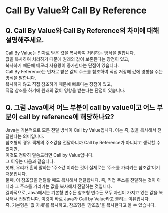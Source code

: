 # Call By Value와 Call By Reference

## **Q. Call By Value와 Call By Reference의 차이에 대해 설명해주세요.**

Call By Value는 인자로 받은 값을 복사하여 처리하는 방식을 말합니다.\
값을 복사하여 처리하기 때문에 원래의 값이 보존된다는 장점이 있고,\
복사하기 때문에 메모리 사용량이 증가한다는 단점이 있습니다.\
Call By Feference는 인자로 받은 값의 주소를 참조하여 직접 저장해 값에 영향을 주는 방식을 말합니다.\
복사하지 않고 직접 참조하기 때문에 빠르다는 장점이 있고,\
직접 참조를 하기에 원래의 값이 영향을 받는다는 단점이 있습니다.



## **Q. 그럼 Java에서 어느 부분이 call by value이고 어느 부분이 call by reference에 해당하나요?**

Java는 기본적으로 모든 전달 방식이 Call by Value입니다. 이는 즉, 값을 복사해서 전달한다는 의미입니다.\
참조형의 경우 객체의 주소값을 전달하니까 Call by Reference가 아니냐고 생각할 수 있지만,\
이것도 정확히 말씀드리면 Call by Value입니다.\
그 이유는 다음과 같습니다.\
첫째, 우리가 흔히 말하는 '주소값'이라는 것이 실제로는 '주소를 가리키는 참조값'이기 때문입니다.\
둘째, 이 참조값을 전달할 때도 복사해서 전달합니다. 즉, 직접 주소를 전달하는 것이 아니라 그 주소를 가리키는 값을 복사해서 전달하는 것입니다.\
결과적으로, Java에서는 기본형 변수든 참조형 변수든 모두 자신이 가지고 있는 값을 복사해서 전달합니다. 이것이 바로 Java가 Call by Value라고 불리는 이유입니다.\
즉, 기본형은 '값 자체'를 복사하고, 참조형은 '참조값'을 복사한다고 볼 수 있습니다.
